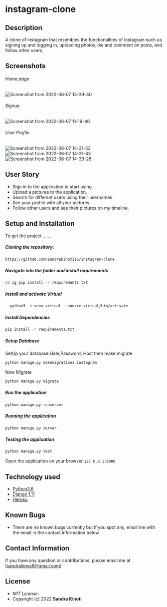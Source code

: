 # instagram-clone
## Description
A clone of instagram that resembles the functionalities of instagram such us signing up and logging in, uploading photos,like and comment on posts, and follow other users
## Screenshots 
###### Home page
 ![Screenshot from 2022-06-07 13-39-40](https://user-images.githubusercontent.com/99794154/172368730-82c8487a-136d-48dd-bc13-fa8b227e58f2.png)

 ###### Signup
 ![Screenshot from 2022-06-07 11-16-46](https://user-images.githubusercontent.com/99794154/172368888-237bba77-8ca6-411c-86e3-e98bb77fc96d.png)
 ###### User Profile
 ![Screenshot from 2022-06-07 14-31-52](https://user-images.githubusercontent.com/99794154/172369368-89ed4692-fc1e-4823-b831-d81fcae42350.png)
 ![Screenshot from 2022-06-07 14-31-43](https://user-images.githubusercontent.com/99794154/172369481-8fc6560d-f0dd-4f1f-bf02-a78fe97edfe2.png)
 ![Screenshot from 2022-06-07 14-33-26](https://user-images.githubusercontent.com/99794154/172369615-6475d43e-cebc-413a-a9ea-4e8cb625a2dd.png)
## User Story  
  
* Sign in to the application to start using.  
* Upload a pictures to the application. 
* Search for different users using their usernames.  
* See your profile with all your pictures.  
* Follow other users and see their pictures on my timeline.  
  

  
## Setup and Installation  
To get the project .......  
  
##### Cloning the repository:  
 ```bash 
 https://github.com/sandrakinoti16/instagram-clone 
```
##### Navigate into the folder and install requirements  
 ```bash 
cd ig pip install -r requirements.txt 
```
##### Install and activate Virtual  
 ```bash 
- python3 -m venv virtual - source virtual/bin/activate  
```  
##### Install Dependencies  
 ```bash 
 pip install -r requirements.txt 
```  
 ##### Setup Database  
  SetUp your database User,Password, Host then make migrate  
 ```bash 
python manage.py makemigrations instagram
 ``` 
 Now Migrate  
 ```bash 
 python manage.py migrate 
```
##### Run the application  
 ```bash 
 python manage.py runserver 
``` 
##### Running the application  
 ```bash 
 python manage.py server 
```
##### Testing the application  
 ```bash 
 python manage.py test 
```
Open the application on your browser `127.0.0.1:8000`.  
  
  
## Technology used  
  
* [Python3.6](https://www.python.org/)  
* [Django 1.11](https://docs.djangoproject.com/en/2.2/)  
* [Heroku](https://heroku.com)  
  
  
## Known Bugs  
* There are no known bugs currently but if you spot any, email me with the email in the contact information below  
  
## Contact Information   
If you have any question or contributions, please email me at [sandrakinya6@gmail.com]  
  
## License 

* *MIT License:*
* Copyright (c) 2022 **Sandra Kinoti**
